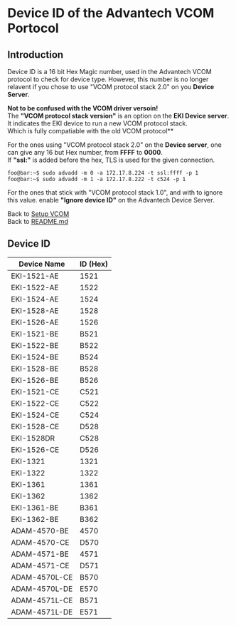 # Device ID of the Advantech VCOM Portocol
## Introduction
Device ID is a 16 bit Hex Magic number, used in the Advantech VCOM protocol to check for device type.
However, this number is no longer relavent if you chose to use "VCOM protocol stack 2.0" on you **Device Server**.

**Not to be confused with the VCOM driver versoin!**  
The **"VCOM protocol stack version"** is an option on the **EKI Device server**.  
It indicates the EKI device to run a new VCOM protocol stack.  
Which is fully compatiable with the old VCOM protocol**  

For the ones using "VCOM protocol stack 2.0" on the **Device server**, one can give any 16 but Hex number, 
from **FFFF** to **0000**.  
If **"ssl:"** is added before the hex, TLS is used for the given connection.  
```console
foo@bar:~$ sudo advadd -m 0 -a 172.17.8.224 -t ssl:ffff -p 1  
foo@bar:~$ sudo advadd -m 1 -a 172.17.8.222 -t c524 -p 1   
```
For the ones that stick with "VCOM protocol stack 1.0", and with to ignore this value.
 enable **"Ignore device ID"** on the Advantech Device Server.

Back to [Setup VCOM](setup_vcom.md)  
Back to [README.md](../README.md)
## Device ID 
| Device Name | ID (Hex) |
|-------------|----------|
| EKI-1521-AE	| 1521	|
| EKI-1522-AE	| 1522	|
| EKI-1524-AE	| 1524	|
| EKI-1528-AE	| 1528	|
| EKI-1526-AE	| 1526	|
| EKI-1521-BE	| B521	|
| EKI-1522-BE	| B522	|
| EKI-1524-BE	| B524	|
| EKI-1528-BE	| B528	|
| EKI-1526-BE	| B526	|
| EKI-1521-CE	| C521	|
| EKI-1522-CE	| C522	|
| EKI-1524-CE	| C524	|
| EKI-1528-CE	| D528	|
| EKI-1528DR	| C528	|
| EKI-1526-CE	| D526	|
| EKI-1321	| 1321	|
| EKI-1322	| 1322	|
| EKI-1361	| 1361	|
| EKI-1362	| 1362	|
| EKI-1361-BE	| B361	|
| EKI-1362-BE	| B362	|
| ADAM-4570-BE	| 4570	|
| ADAM-4570-CE	| D570	|
| ADAM-4571-BE	| 4571	|
| ADAM-4571-CE	| D571	|
| ADAM-4570L-CE	| B570	|
| ADAM-4570L-DE	| E570	|
| ADAM-4571L-CE	| B571	|
| ADAM-4571L-DE	| E571	|
